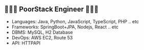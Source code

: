 ## 🧑🏻‍💻 PoorStack Engineer 🧑🏻‍💻
* Languages: Java, Python, JavaScript, TypeScript, PHP .. etc
* Frameworks: SpringBoot+JPA, Nodejs, React .. etc
* DBMS: MySQL, H2 Database
* DevOps: AWS EC2, Route 53  
* API: HTTPAPI
